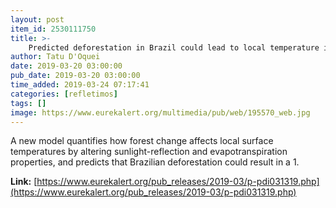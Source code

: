 ```yaml
---
layout: post
item_id: 2530111750
title: >-
    Predicted deforestation in Brazil could lead to local temperature increase up to 1.45°C
author: Tatu D'Oquei
date: 2019-03-20 03:00:00
pub_date: 2019-03-20 03:00:00
time_added: 2019-03-24 07:17:41
categories: [refletimos]
tags: []
image: https://www.eurekalert.org/multimedia/pub/web/195570_web.jpg
---
```


A new model quantifies how forest change affects local surface temperatures by altering sunlight-reflection and evapotranspiration properties, and predicts that Brazilian deforestation could result in a 1.

**Link:** [https://www.eurekalert.org/pub_releases/2019-03/p-pdi031319.php](https://www.eurekalert.org/pub_releases/2019-03/p-pdi031319.php)

